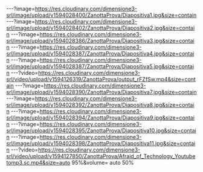 ---?image=https://res.cloudinary.com/dimensione3-srl/image/upload/v1594028400/ZanottaProva/Diapositiva1.jpg&size=contain
---?image=https://res.cloudinary.com/dimensione3-srl/image/upload/v1594028402/ZanottaProva/Diapositiva2.jpg&size=contain
---?image=https://res.cloudinary.com/dimensione3-srl/image/upload/v1594028386/ZanottaProva/Diapositiva3.jpg&size=contain
---?image=https://res.cloudinary.com/dimensione3-srl/image/upload/v1594028387/ZanottaProva/Diapositiva4.jpg&size=contain
---?image=https://res.cloudinary.com/dimensione3-srl/image/upload/v1594028387/ZanottaProva/Diapositiva5.jpg&size=contain
---?video=https://res.cloudinary.com/dimensione3-srl/video/upload/v1594126319/ZanottaProva/output_rFZfSw.mp4&size=contain
---?image=https://res.cloudinary.com/dimensione3-srl/image/upload/v1594028390/ZanottaProva/Diapositiva7.jpg&size=contain
---?image=https://res.cloudinary.com/dimensione3-srl/image/upload/v1594028392/ZanottaProva/Diapositiva8.jpg&size=contain
---?image=https://res.cloudinary.com/dimensione3-srl/image/upload/v1594028394/ZanottaProva/Diapositiva9.jpg&size=contain
---?image=https://res.cloudinary.com/dimensione3-srl/image/upload/v1594028395/ZanottaProva/Diapositiva10.jpg&size=contain
---?image=https://res.cloudinary.com/dimensione3-srl/image/upload/v1594028398/ZanottaProva/Diapositiva11.jpg&size=contain
---?video=https://res.cloudinary.com/dimensione3-srl/video/upload/v1594127850/ZanottaProva/Afraid_of_Technology_Youtubetomp3.sc.mp4&size=auto 95%&volume= auto 50%

